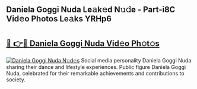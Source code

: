 ## Daniela Goggi Nuda Le𝚊k𝚎d N𝚞𝚍e - Part-i8C Vid𝚎o Photos Le𝚊ks YRHp6

# <h2><a href="http://fbfhtdl.evod.top/?m=Daniela+Goggi+Nuda">🔗 👉🔴 Daniela Goggi Nuda Vid𝚎o Ph𝚘t𝚘s</a></h2>

[![Daniela Goggi Nuda N𝚞d𝚎s](https://i.imgur.com/8V9OHl7.gif)](http://fbfhtdl.evod.top/?m=Daniela+Goggi+Nuda)
Social media personality Daniela Goggi Nuda sharing their dance and lifestyle experiences. Public figure Daniela Goggi Nuda, celebrated for their remarkable achievements and contributions to society. 
